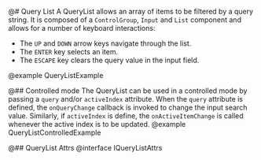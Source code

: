 @# Query List
A QueryList allows an array of items to be filtered by a query string. It is composed of a `ControlGroup`, `Input` and `List` component and allows for a number of keyboard interactions:
  + The `UP` and `DOWN` arrow keys navigate through the list. 
  + The `ENTER` key selects an item. 
  + The `ESCAPE` key clears the query value in the input field.

@example QueryListExample

@## Controlled mode
The QueryList can be used in a controlled mode by passing a `query` and/or `activeIndex` attribute. When the `query` attribute is defined, the `onQueryChange` callback is invoked to change the input search value. Similarly, if `activeIndex` is define, the `onActiveItemChange` is called whenever the active index is to be updated.
@example QueryListControlledExample

@## QueryList Attrs
@interface IQueryListAttrs
